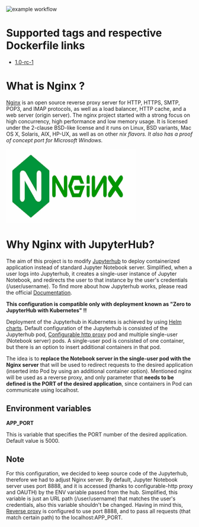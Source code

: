 ![example workflow](https://github.com/dalmatialab/jupyterhub-nginx/blob/main/.github/workflows/main.yml/badge.svg)

# Supported tags and respective Dockerfile links

 - [1.0-rc-1](https://github.com/dalmatialab/jupyterhub-nginx/blob/c5653eac908ab85415efd9363c31dd10233b6d37/Dockerfile)

# What is Nginx ?
[Nginx](https://hub.docker.com/_/nginx) is an open source reverse proxy server for HTTP, HTTPS, SMTP, POP3, and IMAP protocols, as well as a load balancer, HTTP cache, and a web server (origin server). The nginx project started with a strong focus on high concurrency, high performance and low memory usage. It is licensed under the 2-clause BSD-like license and it runs on Linux, BSD variants, Mac OS X, Solaris, AIX, HP-UX, as well as on other *nix flavors. It also has a proof of concept port for Microsoft Windows.*

<img src="https://github.com/dalmatialab/jupyterhub-nginx/blob/47946e5066314ad1dd0407a46ea6c8d252dd41b9/logo.png" width="350" height="200">

# Why Nginx with JupyterHub?

The aim of this project is to modify [Jupyterhub](https://github.com/dalmatialab/jupyterhub) to deploy containerized application instead of standard Jupyter Notebook server. Simplified, when a user logs into Jupyterhub, it creates a single-user instance of Jupyter Notebook, and redirects the user to that instance by the user's credentials (/user/username). To find more about how Jupyterhub works, please read the official [Documentation](https://jupyterhub.readthedocs.io/en/stable/reference/technical-overview.html).

**This configuration is compatible only with deployment known as "Zero to JupyterHub with Kubernetes" !!**

Deployment of the Jupyterhub in Kubernetes is achieved by using [Helm charts](https://github.com/dalmatialab/jupyterhub-nginx/tree/main/kubernetes). Default configuration of the Jupyterhub is consisted of the Jupyterhub pod, [Configurable http proxy](https://github.com/jupyterhub/configurable-http-proxy) pod and multiple single-user (Notebook server) pods. A single-user pod is consisted of one container, but there is an option to insert additional containers in that pod. 

The idea is to **replace the Notebook server in the single-user pod with the Nginx server** that will be used to redirect requests to the desired application (inserted into Pod by using an additional container option). Mentioned nginx will be used as a reverse proxy, and only parameter that **needs to be defined is the PORT of the desired application**, since containers in Pod can communicate using localhost. 

## Environment variables

**APP\_PORT**

This is variable that specifies the PORT number of the desired application. Default value is 5000.

## Note

For this configuration, we decided to keep source code of the Jupyterhub, therefore we had to adjust Nginx server. By default, Jupyter Notebook server uses port 8888, and it is accessed (thanks to configurable-http proxy and OAUTH) by the ENV variable passed from the hub. Simplified, this variable is just an URL path (/user/username) that matches the user's credentials, also this variable shouldn't be changed. Having in mind this, [Reverse proxy](https://docs.nginx.com/nginx/admin-guide/web-server/reverse-proxy/) is configured to use port 8888, and to pass all requests (that match certain path) to the localhost:APP_PORT.
 
